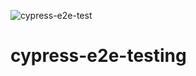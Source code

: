 ![cypress-e2e-test](https://github.com/PrinceSoni83/cypress-e2e-testing/workflows/cypress-e2e-tests/badge.svg)
# cypress-e2e-testing
